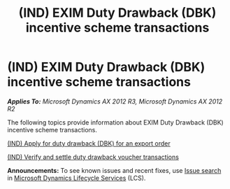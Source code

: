 ﻿---
title: (IND) EXIM Duty Drawback (DBK) incentive scheme transactions
TOCTitle: (IND) EXIM Duty Drawback (DBK) incentive scheme transactions
ms:assetid: 91195c3c-9532-4a20-a8a9-1375070080c0
ms:mtpsurl: https://technet.microsoft.com/en-us/library/JJ678054(v=AX.60)
ms:contentKeyID: 49386015
ms.date: 04/18/2014
mtps_version: v=AX.60
f1_keywords:
- (IND)
- india
- EXIM
- DBK
- EXIM DBK incentive scheme
- EXIM DBK transactions
- EXIM Duty Drawback (DBK) incentive scheme
- incentive scheme transactions
---

# (IND) EXIM Duty Drawback (DBK) incentive scheme transactions 


_**Applies To:** Microsoft Dynamics AX 2012 R3, Microsoft Dynamics AX 2012 R2_

The following topics provide information about EXIM Duty Drawback (DBK) incentive scheme transactions.

[(IND) Apply for duty drawback (DBK) for an export order](ind-apply-for-duty-drawback-dbk-for-an-export-order.md)

[(IND) Verify and settle duty drawback voucher transactions](ind-verify-and-settle-duty-drawback-voucher-transactions.md)

  
**Announcements:** To see known issues and recent fixes, use [Issue search](http://go.microsoft.com/fwlink/?linkid=389258) in [Microsoft Dynamics Lifecycle Services](http://go.microsoft.com/fwlink/?linkid=306505) (LCS).

